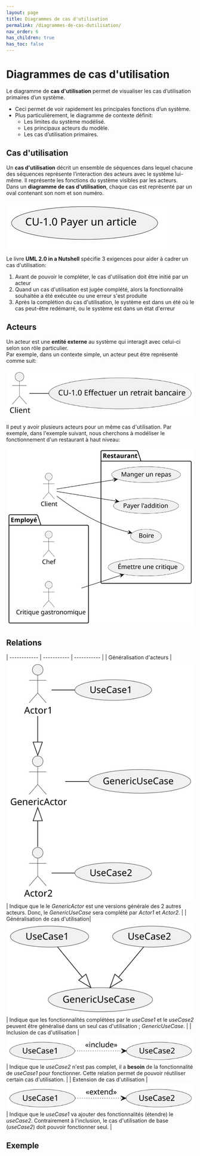 ```yaml
---
layout: page
title: Diagrammes de cas d'utilisation
permalink: /diagrammes-de-cas-dutilisation/
nav_order: 6
has_children: true
has_toc: false
---
```



# Diagrammes de cas d'utilisation
Le diagramme de **cas d'utilisation** permet de visualiser les cas
d’utilisation primaires d’un système.
- Ceci permet de voir rapidement les principales
fonctions d’un système.
- Plus particulièrement, le diagramme de contexte définit:
    - Les limites du système modélisé.
    - Les principaux acteurs du modèle.
    - Les cas d’utilisation primaires.  

## Cas d'utilisation
Un **cas d'utilisation** décrit un ensemble de séquences dans
lequel chacune des séquences représente l’interaction des acteurs
avec le système lui-même. Il représente les fonctions du système
visibles par les acteurs.  
Dans un **diagramme de cas d'utilisation**, chaque cas est représenté par un oval contenant son nom et son numéro.

![](/out/plant_uml/useCase/useCase.svg)

Le livre **UML 2.0 in a Nutshell** spécifie 3 exigences pour aider à cadrer un cas d'utilisation:

1. Avant de pouvoir le compléter, le cas d'utilisation doit être initié par un acteur
2. Quand un cas d'utilisation est jugée complété, alors la fonctionnalité souhaitée a été exécutée ou une erreur s'est produite
3. Après la complétion du cas d'utilisation, le système est dans un été où le cas peut-être redémarré, ou le système est dans un état d'erreur
## Acteurs

Un acteur est une **entité externe** au système qui interagit avec celui-ci selon son rôle particulier.  
Par exemple, dans un contexte simple, un acteur peut être représenté comme suit:  
  
    
![](/out/plant_uml/acteurRepr%C3%A9sentation/acteurRepr%C3%A9sentation.svg)

Il peut y avoir plusieurs acteurs pour un même cas d'utilisation. Par exemple, dans l'exemple suivant, nous cherchons à modéliser le fonctionnement d'un restaurant à haut niveau:  

![](/out/plant_uml/restoExemple/restoExemple.svg)

## Relations

| ------------ | ----------- | ----------- |
| Généralisation d'acteurs | ![](/out/plant_uml/actorsGeneralizationExample/actorsGeneralizationExample.svg) | Indique que le le *GenericActor* est une versions générale des 2 autres acteurs. Donc, le *GenericUseCase* sera complété par *Actor1* et *Actor2*. |
| Généralisation de cas d'utilisation| ![](/out/plant_uml/useCaseGeneralizationExample/useCaseGeneralizationExample.svg) | Indique que les fonctionnalités complétées par le *useCase1* et le *useCase2* peuvent être généralisé dans un seul cas d'utilisation ; *GenericUseCase*. |
| Inclusion de cas d'utilisation | ![](/out/plant_uml/useCaseInclusionExample/useCaseInclusionExample.svg) | Indique que le *useCase2* n'est pas complet, il a **besoin** de la fonctionnalité de *useCase1* pour fonctionner. Cette relation permet de pouvoir réutiliser certain cas d'utilisation. |
| Extension de cas d'utilisation | ![](/out/plant_uml/useCaseExtensionExample/useCaseExtensionExample.svg) | Indique que le *useCase1* va ajouter des fonctionnalités (étendre) le *useCase2*. Contrairement à l'inclusion, le cas d'utilisation de base (*useCase2*) doit pouvoir fonctionner seul. |

## Exemple